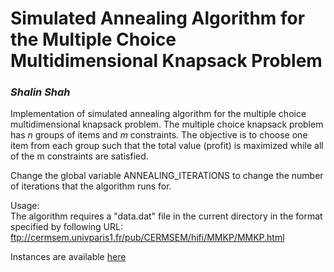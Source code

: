 <H1>Simulated Annealing Algorithm for the Multiple Choice Multidimensional Knapsack Problem</H1>

<i><h3>Shalin Shah</h3></i>

<P>Implementation of simulated annealing algorithm for the multiple choice  multidimensional knapsack problem. The multiple choice knapsack problem has <I>n</I> groups of items and <I>m</I> constraints. The objective is to choose one item from each group such that the total value (profit) is maximized while all of the m constraints are satisfied. </P>

<P>Change the global variable ANNEALING_ITERATIONS to change the number of iterations that the algorithm runs for.</P>
<P>Usage:<BR>The algorithm requires a "data.dat" file in the current directory in the format specified by following URL:<BR><A 
href="ftp://cermsem.univ-paris1.fr/pub/CERMSEM/hifi/MMKP/MMKP.html">ftp://cermsem.univparis1.fr/pub/CERMSEM/hifi/MMKP/MMKP.html</A></P>
<P>Instances are available <A href="ftp://cermsem.univ-paris1.fr/pub/CERMSEM/hifi/MMKP/MMKP.html">here</A></p>
